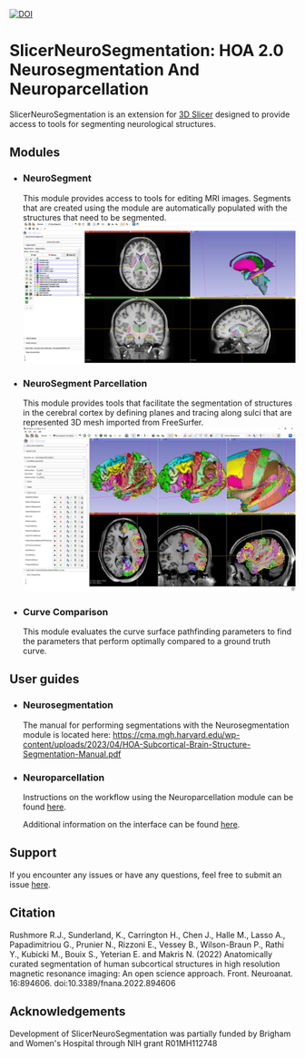 [![DOI](https://zenodo.org/badge/195091636.svg)](https://zenodo.org/badge/latestdoi/195091636)

# SlicerNeuroSegmentation: HOA 2.0 Neurosegmentation And Neuroparcellation

SlicerNeuroSegmentation is an extension for [3D Slicer](http://slicer.org) designed to provide access to tools for segmenting neurological structures.

## Modules

- ### NeuroSegment
  This module provides access to tools for editing MRI images. Segments that are created using the module are automatically populated with the structures that need to be segmented.
![Screenshot of NeuroSegmentation extension](https://github.com/HOA-2/SlicerNeuroSegmentation/blob/main/Images/Screenshots/Neurosegmentation_Screenshot.png)

- ### NeuroSegment Parcellation
  This module provides tools that facilitate the segmentation of structures in the cerebral cortex by defining planes and tracing along sulci that are represented 3D mesh imported from FreeSurfer.
![Screenshot of NeuroParcellation extension](Images/Screenshots/NeuroParcellation_1.png)

- ### Curve Comparison
  This module evaluates the curve surface pathfinding parameters to find the parameters that perform optimally compared to a ground truth curve.

## User guides

- ### Neurosegmentation
  The manual for performing segmentations with the Neurosegmentation module is located here:
  https://cma.mgh.harvard.edu/wp-content/uploads/2023/04/HOA-Subcortical-Brain-Structure-Segmentation-Manual.pdf

- ### Neuroparcellation
  Instructions on the workflow using the Neuroparcellation module can be found [here](https://cma.mgh.harvard.edu/research-2/).
  
  Additional information on the interface can be found [here](docs/NeuroParcellation.md).

## Support

If you encounter any issues or have any questions, feel free to submit an issue [here](https://github.com/PerkLab/SlicerNeuroSegmentation/issues/new).

## Citation

Rushmore R.J., Sunderland, K., Carrington H., Chen J., Halle M., Lasso A., Papadimitriou G., Prunier N., Rizzoni E., Vessey B., Wilson-Braun P., Rathi Y.,  Kubicki M., Bouix S., Yeterian E. and Makris N. (2022) Anatomically curated segmentation of human subcortical structures in high resolution magnetic resonance imaging: An open science approach. Front. Neuroanat. 16:894606. doi:10.3389/fnana.2022.894606

## Acknowledgements

Development of SlicerNeuroSegmentation was partially funded by Brigham and Women's Hospital through NIH grant R01MH112748
